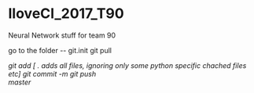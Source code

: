 # IloveCI_2017_T90

Neural Network stuff for team 90 

go to the folder --
git.init
git pull <address>
git add <filename> [ . adds all files, ignoring only some python specific chached files etc]
git commit -m <description of the changes>
git push <address> master
